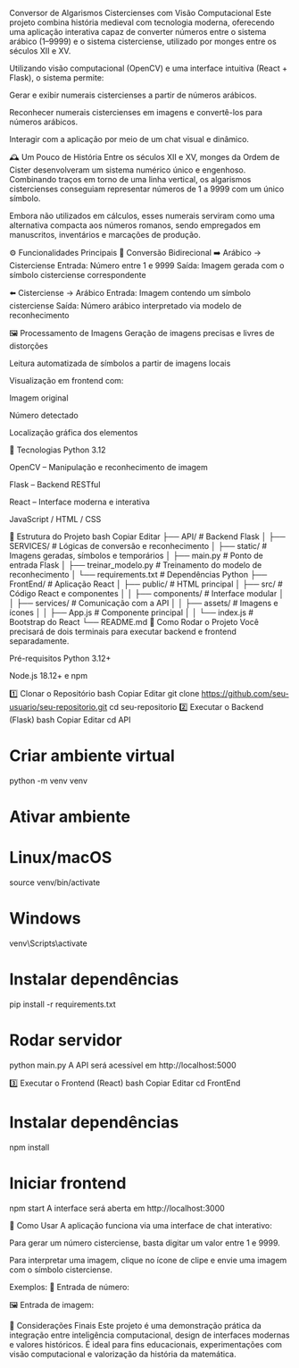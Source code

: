 Conversor de Algarismos Cistercienses com Visão Computacional
Este projeto combina história medieval com tecnologia moderna, oferecendo uma aplicação interativa capaz de converter números entre o sistema arábico (1–9999) e o sistema cisterciense, utilizado por monges entre os séculos XII e XV.

Utilizando visão computacional (OpenCV) e uma interface intuitiva (React + Flask), o sistema permite:

Gerar e exibir numerais cistercienses a partir de números arábicos.

Reconhecer numerais cistercienses em imagens e convertê-los para números arábicos.

Interagir com a aplicação por meio de um chat visual e dinâmico.

🕰️ Um Pouco de História
Entre os séculos XII e XV, monges da Ordem de Cister desenvolveram um sistema numérico único e engenhoso. Combinando traços em torno de uma linha vertical, os algarismos cistercienses conseguiam representar números de 1 a 9999 com um único símbolo.

Embora não utilizados em cálculos, esses numerais serviram como uma alternativa compacta aos números romanos, sendo empregados em manuscritos, inventários e marcações de produção.

⚙️ Funcionalidades Principais
🔁 Conversão Bidirecional
➡️ Arábico → Cisterciense
Entrada: Número entre 1 e 9999
Saída: Imagem gerada com o símbolo cisterciense correspondente

⬅️ Cisterciense → Arábico
Entrada: Imagem contendo um símbolo cisterciense
Saída: Número arábico interpretado via modelo de reconhecimento

🖼️ Processamento de Imagens
Geração de imagens precisas e livres de distorções

Leitura automatizada de símbolos a partir de imagens locais

Visualização em frontend com:

Imagem original

Número detectado

Localização gráfica dos elementos

🧰 Tecnologias
Python 3.12

OpenCV – Manipulação e reconhecimento de imagem

Flask – Backend RESTful

React – Interface moderna e interativa

JavaScript / HTML / CSS

📁 Estrutura do Projeto
bash
Copiar
Editar
├── API/                       # Backend Flask
│   ├── SERVICES/              # Lógicas de conversão e reconhecimento
│   ├── static/                # Imagens geradas, símbolos e temporários
│   ├── main.py                # Ponto de entrada Flask
│   ├── treinar_modelo.py      # Treinamento do modelo de reconhecimento
│   └── requirements.txt       # Dependências Python
├── FrontEnd/                  # Aplicação React
│   ├── public/                # HTML principal
│   ├── src/                   # Código React e componentes
│   │   ├── components/        # Interface modular
│   │   ├── services/          # Comunicação com a API
│   │   ├── assets/            # Imagens e ícones
│   │   ├── App.js             # Componente principal
│   │   └── index.js           # Bootstrap do React
└── README.md
🚀 Como Rodar o Projeto
Você precisará de dois terminais para executar backend e frontend separadamente.

Pré-requisitos
Python 3.12+

Node.js 18.12+ e npm

1️⃣ Clonar o Repositório
bash
Copiar
Editar
git clone https://github.com/seu-usuario/seu-repositorio.git
cd seu-repositorio
2️⃣ Executar o Backend (Flask)
bash
Copiar
Editar
cd API

# Criar ambiente virtual
python -m venv venv

# Ativar ambiente
# Linux/macOS
source venv/bin/activate
# Windows
venv\Scripts\activate

# Instalar dependências
pip install -r requirements.txt

# Rodar servidor
python main.py
A API será acessível em http://localhost:5000

3️⃣ Executar o Frontend (React)
bash
Copiar
Editar
cd FrontEnd

# Instalar dependências
npm install

# Iniciar frontend
npm start
A interface será aberta em http://localhost:3000

💬 Como Usar
A aplicação funciona via uma interface de chat interativo:

Para gerar um número cisterciense, basta digitar um valor entre 1 e 9999.

Para interpretar uma imagem, clique no ícone de clipe e envie uma imagem com o símbolo cisterciense.

Exemplos:
🔢 Entrada de número:


🖼️ Entrada de imagem:


📌 Considerações Finais
Este projeto é uma demonstração prática da integração entre inteligência computacional, design de interfaces modernas e valores históricos. É ideal para fins educacionais, experimentações com visão computacional e valorização da história da matemática.
